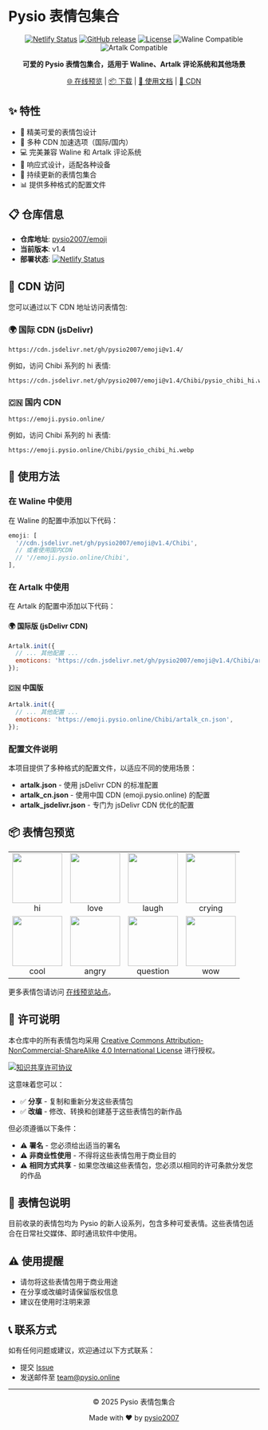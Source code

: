 # Pysio 表情包集合

<div align="center">

[![Netlify Status](https://api.netlify.com/api/v1/badges/e243fc1d-1288-434a-ab58-15ff156b6d5b/deploy-status)](https://app.netlify.com/sites/pysio-emoji/deploys)
[![GitHub release](https://img.shields.io/github/v/release/pysio2007/emoji)](https://github.com/pysio2007/emoji/releases)
[![License](https://img.shields.io/badge/license-CC%20BY--NC--SA%204.0-blue)](LICENSE)
![Waline Compatible](https://img.shields.io/badge/Waline-Compatible-brightgreen)
![Artalk Compatible](https://img.shields.io/badge/Artalk-Compatible-orange)

**可爱的 Pysio 表情包集合，适用于 Waline、Artalk 评论系统和其他场景**

[🌐 在线预览](https://emoji.pysio.online) | [📦 下载](https://github.com/pysio2007/emoji/releases) | [📝 使用文档](#使用方法) | [🔗 CDN](#cdn-访问)

</div>

## ✨ 特性

- 🌈 精美可爱的表情包设计
- 🚀 多种 CDN 加速选项（国际/国内）
- 💻 完美兼容 Waline 和 Artalk 评论系统
- 📱 响应式设计，适配各种设备
- 🔄 持续更新的表情包集合
- 📊 提供多种格式的配置文件

## 📋 仓库信息

- **仓库地址**: [pysio2007/emoji](https://github.com/pysio2007/emoji)
- **当前版本**: v1.4
- **部署状态**: [![Netlify Status](https://api.netlify.com/api/v1/badges/e243fc1d-1288-434a-ab58-15ff156b6d5b/deploy-status)](https://app.netlify.com/sites/pysio-emoji/deploys)

## 🚀 CDN 访问

您可以通过以下 CDN 地址访问表情包:

### 🌍 国际 CDN (jsDelivr)

```
https://cdn.jsdelivr.net/gh/pysio2007/emoji@v1.4/
```

例如，访问 Chibi 系列的 hi 表情:

```
https://cdn.jsdelivr.net/gh/pysio2007/emoji@v1.4/Chibi/pysio_chibi_hi.webp
```

### 🇨🇳 国内 CDN

```
https://emoji.pysio.online/
```

例如，访问 Chibi 系列的 hi 表情:

```
https://emoji.pysio.online/Chibi/pysio_chibi_hi.webp
```

## 💬 使用方法

### 在 Waline 中使用

在 Waline 的配置中添加以下代码：

```js
emoji: [
  '//cdn.jsdelivr.net/gh/pysio2007/emoji@v1.4/Chibi',
  // 或者使用国内CDN
  // '//emoji.pysio.online/Chibi',
],
```

### 在 Artalk 中使用

在 Artalk 的配置中添加以下代码：

#### 🌍 国际版 (jsDelivr CDN)

```js
Artalk.init({
  // ... 其他配置 ...
  emoticons: 'https://cdn.jsdelivr.net/gh/pysio2007/emoji@v1.4/Chibi/artalk.json',
});
```

#### 🇨🇳 中国版

```js
Artalk.init({
  // ... 其他配置 ...
  emoticons: 'https://emoji.pysio.online/Chibi/artalk_cn.json',
});
```

### 配置文件说明

本项目提供了多种格式的配置文件，以适应不同的使用场景：

- **artalk.json** - 使用 jsDelivr CDN 的标准配置
- **artalk_cn.json** - 使用中国 CDN (emoji.pysio.online) 的配置
- **artalk_jsdelivr.json** - 专门为 jsDelivr CDN 优化的配置

## 📦 表情包预览

<table>
  <tr>
    <td align="center"><img src="https://emoji.pysio.online/Chibi/pysio_chibi_hi.webp" width="100" /><br>hi</td>
    <td align="center"><img src="https://emoji.pysio.online/Chibi/pysio_chibi_love.webp" width="100" /><br>love</td>
    <td align="center"><img src="https://emoji.pysio.online/Chibi/pysio_chibi_laugh.webp" width="100" /><br>laugh</td>
    <td align="center"><img src="https://emoji.pysio.online/Chibi/pysio_chibi_crying.webp" width="100" /><br>crying</td>
  </tr>
  <tr>
    <td align="center"><img src="https://emoji.pysio.online/Chibi/pysio_chibi_cool.webp" width="100" /><br>cool</td>
    <td align="center"><img src="https://emoji.pysio.online/Chibi/pysio_chibi_angry.webp" width="100" /><br>angry</td>
    <td align="center"><img src="https://emoji.pysio.online/Chibi/pysio_chibi_question.webp" width="100" /><br>question</td>
    <td align="center"><img src="https://emoji.pysio.online/Chibi/pysio_chibi_wow.webp" width="100" /><br>wow</td>
  </tr>
</table>

更多表情包请访问 [在线预览站点](https://emoji.pysio.online)。

## 📜 许可说明

本仓库中的所有表情包均采用 [Creative Commons Attribution-NonCommercial-ShareAlike 4.0 International License](LICENSE) 进行授权。

<a rel="license" href="http://creativecommons.org/licenses/by-nc-sa/4.0/"><img alt="知识共享许可协议" style="border-width:0" src="https://i.creativecommons.org/l/by-nc-sa/4.0/88x31.png" /></a>

这意味着您可以：
- ✅ **分享** - 复制和重新分发这些表情包
- ✅ **改编** - 修改、转换和创建基于这些表情包的新作品

但必须遵循以下条件：
- ⚠️ **署名** - 您必须给出适当的署名
- ⚠️ **非商业性使用** - 不得将这些表情包用于商业目的
- ⚠️ **相同方式共享** - 如果您改编这些表情包，您必须以相同的许可条款分发您的作品

## 📝 表情包说明

目前收录的表情包均为 Pysio 的新人设系列，包含多种可爱表情。这些表情包适合在日常社交媒体、即时通讯软件中使用。

## ⚠️ 使用提醒

- 请勿将这些表情包用于商业用途
- 在分享或改编时请保留版权信息
- 建议在使用时注明来源


## 📞 联系方式

如有任何问题或建议，欢迎通过以下方式联系：

- 提交 [Issue](https://github.com/pysio2007/emoji/issues)
- 发送邮件至 [team@pysio.online](team@pysio.online)

---

<div align="center">

© 2025 Pysio 表情包集合

Made with ❤️ by [pysio2007](https://github.com/pysio2007)

</div>
